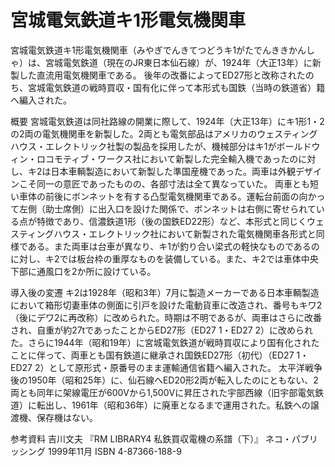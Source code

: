 # 宮城電気鉄道キ1形電気機関車

宮城電気鉄道キ1形電気機関車（みやぎでんきてつどうキ1がたでんききかんしゃ）は、宮城電気鉄道（現在のJR東日本仙石線）が、1924年（大正13年）に新製した直流用電気機関車である。
後年の改番によってED27形と改称されたのち、宮城電気鉄道の戦時買収・国有化に伴って本形式も国鉄（当時の鉄道省）籍へ編入された。

概要
宮城電気鉄道は同社路線の開業に際して、1924年（大正13年）にキ1形1・2の2両の電気機関車を新製した。2両とも電気部品はアメリカのウェスティングハウス・エレクトリック社製の製品を採用したが、機械部分はキ1がボールドウィン・ロコモティブ・ワークス社において新製した完全輸入機であったのに対し、キ2は日本車輌製造において新製した準国産機であった。両車は外観デザインこそ同一の意匠であったものの、各部寸法は全て異なっていた。
両車とも短い車体の前後にボンネットを有する凸型電気機関車である。運転台前面の向かって左側（助士席側）に出入口を設けた関係で、ボンネットは右側に寄せられている点が特徴であり、信濃鉄道1形（後の国鉄ED22形）など、本形式と同じくウェスティングハウス・エレクトリック社において新製された電気機関車各形式と同様である。また両車は台車が異なり、キ1が釣り合い梁式の軽快なものであるのに対し、キ2では板台枠の重厚なものを装備している。また、キ2では車体中央下部に通風口を2か所に設けている。

導入後の変遷
キ2は1928年（昭和3年）7月に製造メーカーである日本車輌製造において箱形切妻車体の側面に引戸を設けた電動貨車に改造され、番号もキワ2（後にデワ2に再改称）に改められた。時期は不明であるが、両車はさらに改番され、自重が約27tであったことからED27形（ED27 1・ED27 2）に改められた。さらに1944年（昭和19年）に宮城電気鉄道が戦時買収により国有化されたことに伴って、両車とも国有鉄道に継承され国鉄ED27形（初代）（ED27 1・ED27 2）として原形式・原番号のまま運輸通信省籍へ編入された。
太平洋戦争後の1950年（昭和25年）に、仙石線へED20形2両が転入したのにともない、2両とも同年に架線電圧が600Vから1,500Vに昇圧された宇部西線（旧宇部電気鉄道）に転出し、1961年（昭和36年）に廃車となるまで運用された。私鉄への譲渡機、保存機はない。

参考資料
吉川文夫 『RM LIBRARY4 私鉄買収電機の系譜（下）』 ネコ・パブリッシング 1999年11月 ISBN 4-87366-188-9